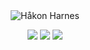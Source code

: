 <div align="center">

<img src="http://127.0.0.1:8080/name.svg" alt="Håkon Harnes" />

[![](https://img.shields.io/badge/-github-black?style=for-the-badge&logo=github)](https://github.com/hakonharnes)
[![](https://img.shields.io/badge/-linkedin-blue?style=for-the-badge&logo=linkedin)](https://www.linkedin.com/in/hakon-harnes/)
[![](https://img.shields.io/badge/-email-orange?style=for-the-badge&logo=maildotru&logoColor=white)](mailto:hakon@harnes.co)

</div>

